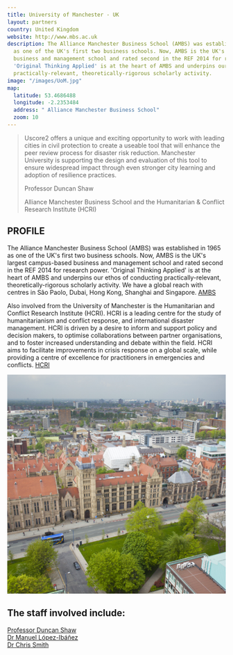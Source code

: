 ```yaml
---
title: University of Manchester - UK
layout: partners
country: United Kingdom
website: http://www.mbs.ac.uk
description: The Alliance Manchester Business School (AMBS) was established in 1965
  as one of the UK's first two business schools. Now, AMBS is the UK's largest campus-based
  business and management school and rated second in the REF 2014 for research power.
  'Original Thinking Applied' is at the heart of AMBS and underpins our ethos of conducting
  practically-relevant, theoretically-rigorous scholarly activity.
image: "/images/UoM.jpg"
map:
  latitude: 53.4686488
  longitude: -2.2353484
  address: " Alliance Manchester Business School"
  zoom: 10
---
```


<div class="map" id="map"></div>

<section class="testimonial">
		<div class="container flex">
			<div class="testimonial-block">
				<blockquote>
					<p class="editable">Uscore2 offers a unique and exciting opportunity to work with leading cities in civil protection to create a useable tool that will enhance the peer review process for disaster risk reduction. Manchester University is supporting the design and evaluation of this tool to ensure widespread impact through even stronger city learning and adoption of resilience practices.</p>
					<p class="profile_author">Professor Duncan Shaw</p> 
					<p>Alliance Manchester Business School and the Humanitarian & Conflict Research Institute (HCRI)</p>
				</blockquote>
			</div>
		</div>
	</section>

## PROFILE 

The Alliance Manchester Business School (AMBS) was established in 1965 as one of the UK's first two business schools. Now, AMBS is the UK's largest campus-based business and management school and rated second in the REF 2014 for research power. 'Original Thinking Applied' is at the heart of AMBS and underpins our ethos of conducting practically-relevant, theoretically-rigorous scholarly activity. We have a global reach with centres in São Paolo, Dubai, Hong Kong, Shanghai and Singapore. [AMBS](www.mbs.ac.uk)
 
Also involved from the University of Manchester is the Humanitarian and Conflict Research Institute (HCRI). HCRI is a leading centre for the study of humanitarianism and conflict response, and international disaster management. HCRI is driven by a desire to inform and support policy and decision makers, to optimise collaborations between partner organisations, and to foster increased understanding and debate within the field. HCRI aims to facilitate improvements in crisis response on a global scale, while providing a centre of excellence for practitioners in emergencies and conflicts. [HCRI](www.hcri.ac.uk)

![University of Manchester - UK](/images/UoM.jpg "University of Manchester - UK")

## The staff involved include:
  [Professor Duncan Shaw](https://www.research.manchester.ac.uk/portal/duncan.shaw-2.html)  
  [Dr Manuel López-Ibáñez](http://www.mbs.ac.uk/research/people/profiles/mlopez-ibanez)  
  [Dr Chris Smith](http://www.mbs.ac.uk/research/people/profiles/csmith)  

<script type="text/javascript">
	window.mapData = {{ page.map | jsonify }};

	function initMap() {
		var myOptions = {
			scrollwheel: false,
			draggable: false,
			panControl: false,
			disableDefaultUI: true,
			zoom: window.mapData.zoom,
			maxZoom: window.mapData.zoom,
			minZoom: window.mapData.zoom,
			center: new google.maps.LatLng(window.mapData.latitude, window.mapData.longitude),
			mapTypeId: google.maps.MapTypeId.ROADMAP
		};
		map = new google.maps.Map(document.getElementById("map"), myOptions);
		marker = new google.maps.Marker({
			map: map,
			position: new google.maps.LatLng(window.mapData.latitude, window.mapData.longitude)
		});

		google.maps.event.addDomListener(window, "resize", function () {
			map.setCenter(myOptions.center);
		});
	}
</script>

<script async defer src="https://maps.googleapis.com/maps/api/js?key={{ site.google_maps_javascript_api_key }}&amp;callback=initMap"></script>
